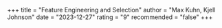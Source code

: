 +++
title = "Feature Engineering and Selection"
author = "Max Kuhn, Kjell Johnson"
date = "2023-12-27"
rating = "9"
recommended = "false"
+++
